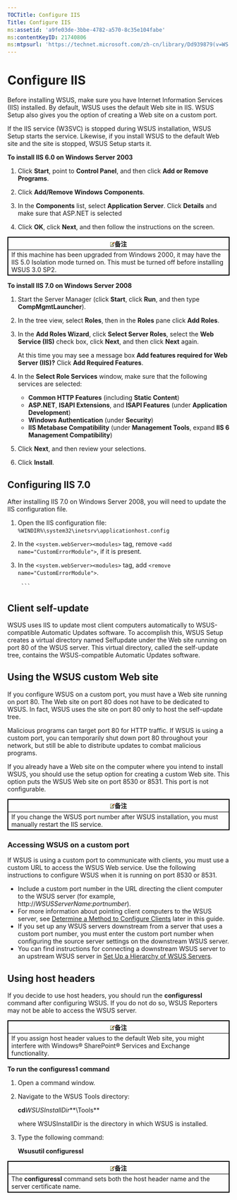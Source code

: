 ```yaml
---
TOCTitle: Configure IIS
Title: Configure IIS
ms:assetid: 'a9fe03de-3bbe-4782-a570-8c35e104fabe'
ms:contentKeyID: 21740806
ms:mtpsurl: 'https://technet.microsoft.com/zh-cn/library/Dd939879(v=WS.10)'
---
```


Configure IIS
=============

Before installing WSUS, make sure you have Internet Information Services (IIS) installed. By default, WSUS uses the default Web site in IIS. WSUS Setup also gives you the option of creating a Web site on a custom port.

If the IIS service (W3SVC) is stopped during WSUS installation, WSUS Setup starts the service. Likewise, if you install WSUS to the default Web site and the site is stopped, WSUS Setup starts it.

**To install IIS 6.0 on Windows Server 2003**
1.  Click **Start**, point to **Control Panel**, and then click **Add or Remove Programs**.

2.  Click **Add/Remove Windows Components**.

3.  In the **Components** list, select **Application Server**. Click **Details** and make sure that ASP.NET is selected

4.  Click **OK**, click **Next**, and then follow the instructions on the screen.

 
<table style="border:1px solid black;">
<colgroup>
<col width="100%" />
</colgroup>
<thead>
<tr class="header">
<th style="border:1px solid black;" ><img src="images/Dd939879.note(WS.10).gif" />备注</th>
</tr>
</thead>
<tbody>
<tr class="odd">
<td style="border:1px solid black;">If this machine has been upgraded from Windows 2000, it may have the IIS 5.0 Isolation mode turned on. This must be turned off before installing WSUS 3.0 SP2.
</td>
</tr>
</tbody>
</table>
 

**To install IIS 7.0 on Windows Server 2008**
1.  Start the Server Manager (click **Start**, click **Run**, and then type **CompMgmtLauncher**).

2.  In the tree view, select **Roles**, then in the **Roles** pane click **Add Roles**.

3.  In the **Add Roles Wizard**, click **Select Server Roles**, select the **Web Service (IIS)** check box, click **Next**, and then click **Next** again.

    At this time you may see a message box **Add features required for Web Server (IIS)?** Click **Add Required Features**.

4.  In the **Select Role Services** window, make sure that the following services are selected:

    -   **Common HTTP Features** (including **Static Content**)
    -   **ASP.NET**, **ISAPI Extensions**, and **ISAPI Features** (under **Application Development**)
    -   **Windows Authentication** (under **Security**)
    -   **IIS Metabase Compatibility** (under **Management Tools**, expand **IIS 6 Management Compatibility**)

5.  Click **Next**, and then review your selections.

6.  Click **Install**.

Configuring IIS 7.0
-------------------

After installing IIS 7.0 on Windows Server 2008, you will need to update the IIS configuration file.

1. Open the IIS configuration file: `%WINDIR%\system32\inetsrv\applicationhost.config`

2. In the `<system.webServer><modules>` tag, remove `<add name="CustomErrorModule">`, if it is present.

3. In the `<system.webServer><modules>` tag, add `<remove name="CustomErrorModule">`.

        ```

Client self-update
------------------

WSUS uses IIS to update most client computers automatically to WSUS-compatible Automatic Updates software. To accomplish this, WSUS Setup creates a virtual directory named Selfupdate under the Web site running on port 80 of the WSUS server. This virtual directory, called the self-update tree, contains the WSUS-compatible Automatic Updates software.

<span id="BKMK_WSUScustomWeb"></span>
Using the WSUS custom Web site
------------------------------

If you configure WSUS on a custom port, you must have a Web site running on port 80. The Web site on port 80 does not have to be dedicated to WSUS. In fact, WSUS uses the site on port 80 only to host the self-update tree.

Malicious programs can target port 80 for HTTP traffic. If WSUS is using a custom port, you can temporarily shut down port 80 throughout your network, but still be able to distribute updates to combat malicious programs.

If you already have a Web site on the computer where you intend to install WSUS, you should use the setup option for creating a custom Web site. This option puts the WSUS Web site on port 8530 or 8531. This port is not configurable.

 
<table style="border:1px solid black;">
<colgroup>
<col width="100%" />
</colgroup>
<thead>
<tr class="header">
<th style="border:1px solid black;" ><img src="images/Dd939879.note(WS.10).gif" />备注</th>
</tr>
</thead>
<tbody>
<tr class="odd">
<td style="border:1px solid black;">If you change the WSUS port number after WSUS installation, you must manually restart the IIS service.
</td>
</tr>
</tbody>
</table>
 

### Accessing WSUS on a custom port

If WSUS is using a custom port to communicate with clients, you must use a custom URL to access the WSUS Web service. Use the following instructions to configure WSUS when it is running on port 8530 or 8531.

-   Include a custom port number in the URL directing the client computer to the WSUS server (for example, http://*WSUSServerName*:*portnumber*).
-   For more information about pointing client computers to the WSUS server, see [Determine a Method to Configure Clients](https://technet.microsoft.com/4906fa0d-47b0-48a0-90c7-90bd179a7eed) later in this guide.
-   If you set up any WSUS servers downstream from a server that uses a custom port number, you must enter the custom port number when configuring the source server settings on the downstream WSUS server.
-   You can find instructions for connecting a downstream WSUS server to an upstream WSUS server in [Set Up a Hierarchy of WSUS Servers](https://technet.microsoft.com/63e99201-8ac6-4a22-8da2-7aff29014936).

Using host headers
------------------

If you decide to use host headers, you should run the **configuressl** command after configuring WSUS. If you do not do so, WSUS Reporters may not be able to access the WSUS server.

 
<table style="border:1px solid black;">
<colgroup>
<col width="100%" />
</colgroup>
<thead>
<tr class="header">
<th style="border:1px solid black;" ><img src="images/Dd939879.note(WS.10).gif" />备注</th>
</tr>
</thead>
<tbody>
<tr class="odd">
<td style="border:1px solid black;">If you assign host header values to the default Web site, you might interfere with Windows® SharePoint® Services and Exchange functionality.
</td>
</tr>
</tbody>
</table>
 

**To run the configuress1 command**
1.  Open a command window.

2.  Navigate to the WSUS Tools directory:

    **cd***WSUSInstallDir***\\Tools**

    where WSUSInstallDir is the directory in which WSUS is installed.

3.  Type the following command:

    **Wsusutil configuressl**

 
<table style="border:1px solid black;">
<colgroup>
<col width="100%" />
</colgroup>
<thead>
<tr class="header">
<th style="border:1px solid black;" ><img src="images/Dd939879.note(WS.10).gif" />备注</th>
</tr>
</thead>
<tbody>
<tr class="odd">
<td style="border:1px solid black;">The <strong>configuressl</strong> command sets both the host header name and the server certificate name.
</td>
</tr>
</tbody>
</table>
